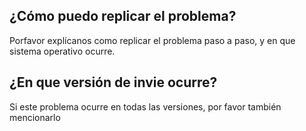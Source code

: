 ## ¿Cómo puedo replicar el problema?
Porfavor explícanos como replicar el problema paso a paso, y en que sistema operativo ocurre.

## ¿En que versión de invie ocurre?
Si este problema ocurre en todas las versiones, por favor también mencionarlo
